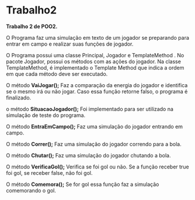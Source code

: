 # Trabalho2


**Trabalho 2 de POO2.**

O Programa faz uma simulação em texto de um jogador se preparando para entrar em campo e realizar suas funções de jogador.

O Programa possui uma classe Principal, Jogador e TemplateMethod . 
No pacote Jogador, possui os métodos com as ações do jogador.
Na classe TemplateMethod, é implementado o Template Method que indica a ordem em que cada método deve ser executado.

O método **VaiJogar();** Faz a comparação da energia do jogador e identifica se o mesmo irá ou não jogar. Caso essa função retorne falso, o programa é finalizado.

o método **SituacaoJogador();** Foi implementado para ser utilizado na simulação de teste do programa.

O método **EntraEmCampo();**  Faz uma simulação do jogador entrando em campo.

O método **Correr();** Faz uma simulação do jogador correndo para a bola.

O método **Chutar();** Faz uma simulação do jogador chutando a bola.

O método **VerificaGol();** Verifica se foi gol ou não. Se a função receber true foi gol, se receber false, não foi gol.
		
O método **Comemora();** Se for gol essa função faz a simulação comemorando o gol.
